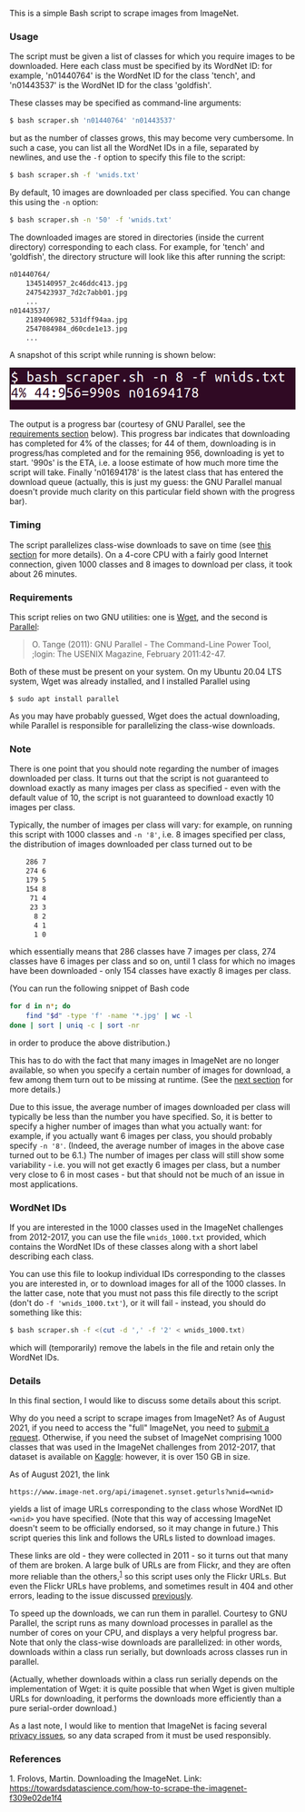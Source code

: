 This is a simple Bash script to scrape images from ImageNet.

### Usage

The script must be given a list of classes for which you require images to be downloaded. Here each class must be specified by its WordNet ID: for example, 'n01440764' is the WordNet ID for the class 'tench', and 'n01443537' is the WordNet ID for the class 'goldfish'.

These classes may be specified as command-line arguments:
```bash
$ bash scraper.sh 'n01440764' 'n01443537'
```
but as the number of classes grows, this may become very cumbersome. In such a case, you can list all the WordNet IDs in a file, separated by newlines, and use the `-f` option to specify this file to the script:
```bash
$ bash scraper.sh -f 'wnids.txt'
```
By default, 10 images are downloaded per class specified. You can change this using the `-n` option:
```bash
$ bash scraper.sh -n '50' -f 'wnids.txt'
```
The downloaded images are stored in directories (inside the current directory) corresponding to each class. For example, for 'tench' and 'goldfish', the directory structure will look like this after running the script:
```
n01440764/
	1345140957_2c46ddc413.jpg
	2475423937_7d2c7abb01.jpg
	...
n01443537/
	2189406982_531dff94aa.jpg
	2547084984_d60cde1e13.jpg
	...
```
A snapshot of this script while running is shown below:

![snapshot](snapshot.png)

The output is a progress bar (courtesy of GNU Parallel, see the [requirements section](#requirements) below). This progress bar indicates that downloading has completed for 4% of the classes; for 44 of them, downloading is in progress/has completed and for the remaining 956, downloading is yet to start. '990s' is the ETA, i.e. a loose estimate of how much more time the script will take. Finally 'n01694178' is the latest class that has entered the download queue (actually, this is just my guess: the GNU Parallel manual doesn't provide much clarity on this particular field shown with the progress bar).

### Timing

The script parallelizes class-wise downloads to save on time (see [this section](#details) for more details). On a 4-core CPU with a fairly good Internet connection, given 1000 classes and 8 images to download per class, it took about 26 minutes.

### Requirements

This script relies on two GNU utilities: one is [Wget](https://www.gnu.org/software/wget/), and the second is [Parallel](https://www.gnu.org/software/parallel/):

> O. Tange (2011): GNU Parallel - The Command-Line Power Tool, ;login: The USENIX Magazine, February 2011:42-47.

Both of these must be present on your system. On my Ubuntu 20.04 LTS system, Wget was already installed, and I installed Parallel using
```
$ sudo apt install parallel
```
As you may have probably guessed, Wget does the actual downloading, while Parallel is responsible for parallelizing the class-wise downloads.

### Note

There is one point that you should note regarding the number of images downloaded per class. It turns out that the script is not guaranteed to download exactly as many images per class as specified - even with the default value of 10, the script is not guaranteed to download exactly 10 images per class.

Typically, the number of images per class will vary: for example, on running this script with 1000 classes and `-n '8'`, i.e. 8 images specified per class, the distribution of images downloaded per class turned out to be
```
    286 7
    274 6
    179 5
    154 8
     71 4
     23 3
      8 2
      4 1
      1 0
```
which essentially means that 286 classes have 7 images per class, 274 classes have 6 images per class and so on, until 1 class for which no images have been downloaded - only 154 classes have exactly 8 images per class.

(You can run the following snippet of Bash code
```bash
for d in n*; do
	find "$d" -type 'f' -name '*.jpg' | wc -l
done | sort | uniq -c | sort -nr
```
in order to produce the above distribution.)

This has to do with the fact that many images in ImageNet are no longer available, so when you specify a certain number of images for download, a few among them turn out to be missing at runtime. (See the [next section](#details) for more details.)

Due to this issue, the average number of images downloaded per class will typically be less than the number you have specified. So, it is better to specify a higher number of images than what you actually want: for example, if you actually want 6 images per class, you should probably specify `-n '8'`. (Indeed, the average number of images in the above case turned out to be 6.1.) The number of images per class will still show some variability - i.e. you will not get exactly 6 images per class, but a number very close to 6 in most cases - but that should not be much of an issue in most applications.

### WordNet IDs

If you are interested in the 1000 classes used in the ImageNet challenges from 2012-2017, you can use the file `wnids_1000.txt` provided, which contains the WordNet IDs of these classes along with a short label describing each class.

You can use this file to lookup individual IDs corresponding to the classes you are interested in, or to download images for all of the 1000 classes. In the latter case, note that you must not pass this file directly to the script (don't do `-f 'wnids_1000.txt'`), or it will fail - instead, you should do something like this:
```bash
$ bash scraper.sh -f <(cut -d ',' -f '2' < wnids_1000.txt)
```
which will (temporarily) remove the labels in the file and retain only the WordNet IDs.

### Details

In this final section, I would like to discuss some details about this script.

Why do you need a script to scrape images from ImageNet? As of August 2021, if you need to access the "full" ImageNet, you need to [submit a request](https://image-net.org/download.php). Otherwise, if you need the subset of ImageNet comprising 1000 classes that was used in the ImageNet challenges from 2012-2017, that dataset is available on [Kaggle](https://www.kaggle.com/c/imagenet-object-localization-challenge/overview/description): however, it is over 150 GB in size.

As of August 2021, the link
```
https://www.image-net.org/api/imagenet.synset.geturls?wnid=<wnid>
```
yields a list of image URLs corresponding to the class whose WordNet ID `<wnid>` you have specified. (Note that this way of accessing ImageNet doesn't seem to be officially endorsed, so it may change in future.) This script queries this link and follows the URLs listed to download images.

These links are old - they were collected in 2011 - so it turns out that many of them are broken. A large bulk of URLs are from Flickr, and they are often more reliable than the others,<sup>[1](#footnote1)</sup> so this script uses only the Flickr URLs. But even the Flickr URLs have problems, and sometimes result in 404 and other errors, leading to the issue discussed [previously](#note).

To speed up the downloads, we can run them in parallel. Courtesy to GNU Parallel, the script runs as many download processes in parallel as the number of cores on your CPU, and displays a very helpful progress bar. Note that only the class-wise downloads are parallelized: in other words, downloads within a class run serially, but downloads across classes run in parallel.

(Actually, whether downloads within a class run serially depends on the implementation of Wget: it is quite possible that when Wget is given multiple URLs for downloading, it performs the downloads more efficiently than a pure serial-order download.)

As a last note, I would like to mention that ImageNet is facing several [privacy issues](https://image-net.org/update-mar-11-2021.php), so any data scraped from it must be used responsibly.

### References

<a name='footnote1'>1.</a> Frolovs, Martin. Downloading the ImageNet. Link: <https://towardsdatascience.com/how-to-scrape-the-imagenet-f309e02de1f4>
